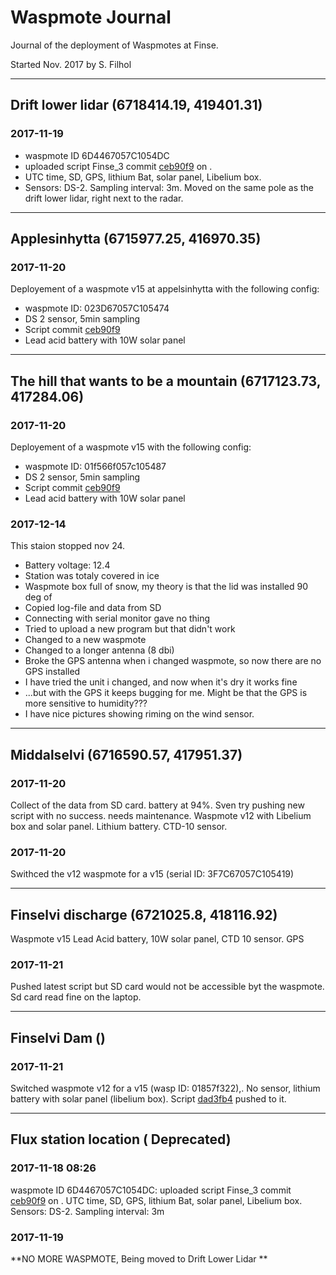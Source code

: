 # Waspmote Journal

Journal of the deployment of Waspmotes at Finse. 

Started Nov. 2017 by S. Filhol

------

## Drift lower lidar (6718414.19, 419401.31) 

### 2017-11-19

- waspmote ID 6D4467057C1054DC 
- uploaded script Finse_3 commit  [ceb90f9](https://github.com/spectraphilic/wasp_sketches/commit/ceb90f985209c339bfe596dd1aee61f71033df72) on . 
- UTC time, SD, GPS, lithium Bat, solar panel, Libelium box. 
- Sensors: DS-2. Sampling interval: 3m. Moved on the same pole as the drift lower lidar, right next to the radar. 


------

## Applesinhytta (6715977.25, 416970.35)	

### 2017-11-20

Deployement of a waspmote v15 at appelsinhytta with the following config:

- waspmote ID: 023D67057C105474
- DS 2 sensor, 5min sampling
- Script commit [ceb90f9](https://github.com/spectraphilic/wasp_sketches/commit/ceb90f985209c339bfe596dd1aee61f71033df72)
- Lead acid battery with 10W solar panel


------

## The hill that wants to be a mountain (6717123.73, 417284.06)

### 2017-11-20

Deployement of a waspmote v15 with the following config:

- waspmote ID: 01f566f057c105487
- DS 2 sensor, 5min sampling
- Script commit [ceb90f9](https://github.com/spectraphilic/wasp_sketches/commit/ceb90f985209c339bfe596dd1aee61f71033df72)
- Lead acid battery with 10W solar panel

### 2017-12-14

This staion stopped nov 24. 
 - Battery voltage: 12.4
 - Station was totaly covered in ice
 - Waspmote box full of snow, my theory is that the lid was installed 90 deg of
 - Copied log-file and data from SD
 - Connecting with serial monitor gave no thing
 - Tried to upload a new program but that didn't work
 - Changed to a new waspmote
 - Changed to a longer antenna (8 dbi)
 - Broke the GPS antenna when i changed waspmote, so now there are no GPS installed
 - I have tried the unit i changed, and now when it's dry it works fine
 - ...but with the GPS it keeps bugging for me. Might be that the GPS is more sensitive to humidity???
 - I have nice pictures showing riming on the wind sensor.


------

## Middalselvi (6716590.57, 417951.37)

### 2017-11-20

Collect of the data from SD card. battery at 94%. Sven try pushing new script with no success. needs maintenance. Waspmote v12 with Libelium box and solar panel. Lithium battery. CTD-10 sensor.

### 2017-11-20

Swithced the v12 waspmote for a v15 (serial ID: 3F7C67057C105419) 

------

## Finselvi discharge (6721025.8, 418116.92)

Waspmote v15 Lead Acid battery, 10W solar panel, CTD 10 sensor. GPS

### 2017-11-21

Pushed latest script but SD card would not be accessible byt the waspmote. Sd card read fine on the laptop. 

------

## Finselvi Dam ()

### 2017-11-21

Switched waspmote v12 for a v15 (wasp ID: 01857f322),. No sensor, lithium battery with solar panel (libelium box). Script [dad3fb4](https://github.com/spectraphilic/wasp_sketches/commit/dad3fb407ec0cb60f96c1c493ae6eb938b39006b) pushed to it.



------

## Flux station location ( Deprecated)

### 2017-11-18 08:26

waspmote ID 6D4467057C1054DC: uploaded script Finse_3 commit  [ceb90f9](https://github.com/spectraphilic/wasp_sketches/commit/ceb90f985209c339bfe596dd1aee61f71033df72) on . UTC time, SD, GPS, lithium Bat, solar panel, Libelium box. Sensors: DS-2. Sampling interval: 3m

### 2017-11-19

**NO MORE WASPMOTE, Being moved to Drift Lower Lidar **